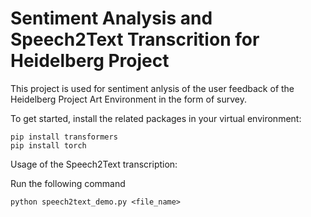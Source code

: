 # Sentiment Analysis and Speech2Text Transcrition for Heidelberg Project
This project is used for sentiment anlysis of the user feedback of the Heidelberg Project Art Environment in the form of survey.

To get started, install the related packages in your virtual environment:

```
pip install transformers
pip install torch
```

Usage of the Speech2Text transcription:

Run the following command

```
python speech2text_demo.py <file_name>
```
